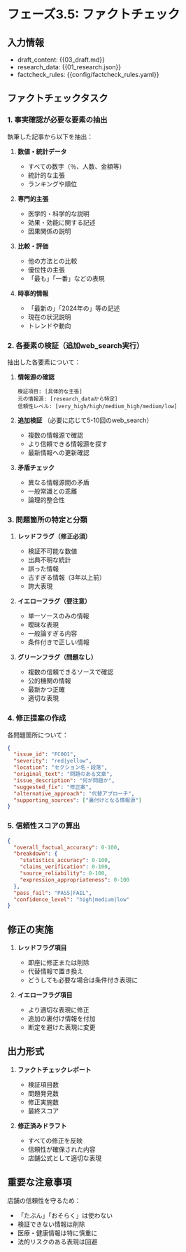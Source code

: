 # フェーズ3.5: ファクトチェック

## 入力情報
- draft_content: {{03_draft.md}}
- research_data: {{01_research.json}}
- factcheck_rules: {{config/factcheck_rules.yaml}}

## ファクトチェックタスク

### 1. 事実確認が必要な要素の抽出

執筆した記事から以下を抽出：

1. **数値・統計データ**
   - すべての数字（％、人数、金額等）
   - 統計的な主張
   - ランキングや順位

2. **専門的主張**
   - 医学的・科学的な説明
   - 効果・効能に関する記述
   - 因果関係の説明

3. **比較・評価**
   - 他の方法との比較
   - 優位性の主張
   - 「最も」「一番」などの表現

4. **時事的情報**
   - 「最新の」「2024年の」等の記述
   - 現在の状況説明
   - トレンドや動向

### 2. 各要素の検証（追加web_search実行）

抽出した各要素について：

1. **情報源の確認**
   ```
   検証項目: [具体的な主張]
   元の情報源: [research_dataから特定]
   信頼性レベル: [very_high/high/medium_high/medium/low]
   ```

2. **追加検証** （必要に応じて5-10回のweb_search）
   - 複数の情報源で確認
   - より信頼できる情報源を探す
   - 最新情報への更新確認

3. **矛盾チェック**
   - 異なる情報源間の矛盾
   - 一般常識との乖離
   - 論理的整合性

### 3. 問題箇所の特定と分類

1. **レッドフラグ（修正必須）**
   - 検証不可能な数値
   - 出典不明な統計
   - 誤った情報
   - 古すぎる情報（3年以上前）
   - 誇大表現

2. **イエローフラグ（要注意）**
   - 単一ソースのみの情報
   - 曖昧な表現
   - 一般論すぎる内容
   - 条件付きで正しい情報

3. **グリーンフラグ（問題なし）**
   - 複数の信頼できるソースで確認
   - 公的機関の情報
   - 最新かつ正確
   - 適切な表現

### 4. 修正提案の作成

各問題箇所について：

```json
{
  "issue_id": "FC001",
  "severity": "red|yellow",
  "location": "セクション名・段落",
  "original_text": "問題のある文章",
  "issue_description": "何が問題か",
  "suggested_fix": "修正案",
  "alternative_approach": "代替アプローチ",
  "supporting_sources": ["裏付けとなる情報源"]
}
```

### 5. 信頼性スコアの算出

```json
{
  "overall_factual_accuracy": 0-100,
  "breakdown": {
    "statistics_accuracy": 0-100,
    "claims_verification": 0-100,
    "source_reliability": 0-100,
    "expression_appropriateness": 0-100
  },
  "pass_fail": "PASS|FAIL",
  "confidence_level": "high|medium|low"
}
```

## 修正の実施

1. **レッドフラグ項目**
   - 即座に修正または削除
   - 代替情報で置き換え
   - どうしても必要な場合は条件付き表現に

2. **イエローフラグ項目**
   - より適切な表現に修正
   - 追加の裏付け情報を付加
   - 断定を避けた表現に変更

## 出力形式

1. **ファクトチェックレポート**
   - 検証項目数
   - 問題発見数
   - 修正実施数
   - 最終スコア

2. **修正済みドラフト**
   - すべての修正を反映
   - 信頼性が確保された内容
   - 店舗公式として適切な表現

## 重要な注意事項

店舗の信頼性を守るため：
- 「たぶん」「おそらく」は使わない
- 検証できない情報は削除
- 医療・健康情報は特に慎重に
- 法的リスクのある表現は回避